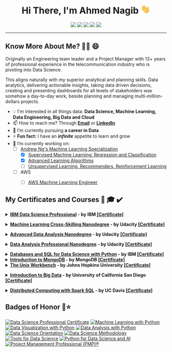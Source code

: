 <h1 align="center">Hi There, I'm Ahmed Nagib <img  src="https://raw.githubusercontent.com/ABSphreak/ABSphreak/master/gifs/Hi.gif" width="30px"></h1>
<p align="center">
<a target="_blank" href="https://www.linkedin.com/in/ahmednagib"><img src="https://img.shields.io/badge/-LinkedIn-0077B5?style=for-the-badge&logo=Linkedin&logoColor=white"></img></a>
<a target="_blank" href="mailto:nagibs@gmail.com"><img src="https://img.shields.io/badge/-Gmail-D14836?style=for-the-badge&logo=Gmail&logoColor=white"></img></a>
<a target="_blank" href="https://twitter.com/ANagib"><img src="https://img.shields.io/badge/-Twitter-1DA1F2?style=for-the-badge&logo=Twitter&logoColor=white"></img></a>
<a target="_blank" href="https://public.tableau.com/app/profile/ahmed.nagib"><img src="https://img.shields.io/badge/-Tableau-E97627?style=for-the-badge&logo=Tableau&logoColor=white"></img></a>
<a target="_blank" href="https://github.com/nagibs/">
<img src="https://img.shields.io/badge/-Github-100000?&style=for-the-badge&logo=github&logoColor=white"></a>
</p>
<hr>

## Know More About Me? 👨‍💻 😄
Originally an Engineering team leader and a Project Manager with 13+ years of professional experience in the telecommunication industry who is pivoting into Data Science.

This aligns naturally with my superior analytical and planning skills. Data analytics, delivering actionable insights, taking data driven decisions, creating and presenting dashboards for all levels of stakeholders was somehow a day-to-day work, beside planning and managing multi-million-dollars projects.

- 💡 I'm interested in all things data: **Data Science, Machine Learning, Data Engineering, Big Data and Cloud**  
- 📫 How to reach me? Through [**Email**](mailto:nagibs@gmail.com) or [**LinkedIn**](https://www.linkedin.com/in/ahmednagib/)
- 🌱 I’m currently pursuing **a career in Data**
- ⚡ **Fun fact:** I have an ***infinite*** appetite to learn and grow
- 🔭 I’m currently working on:
 	- [ ] [Andrew Ng's Machine Learning Specialization](https://www.coursera.org/specializations/machine-learning-introduction)
		- [x] [Supervised Machine Learning: Regression and Classification](https://www.coursera.org/learn/machine-learning)
		- [X] [Advanced Learning Algorithms](https://www.coursera.org/learn/advanced-learning-algorithms)
		- [ ] [Unsupervised Learning, Recommenders, Reinforcement Learning](https://www.coursera.org/learn/unsupervised-learning-recommenders-reinforcement-learning)
	- [ ] AWS
		- [ ] [AWS Machine Learning Engineer](https://www.udacity.com/course/aws-machine-learning-engineer-nanodegree--nd189)


## My Certificates and Courses 📜 🎓 ✔️
<details><summary><b><a href="https://www.coursera.org/specializations/ibm-data-science" target="_blank">IBM Data Science Professional</a> - by IBM <a href="https://coursera.org/verify/professional-cert/3EHX5A3P8DDT" target="_blank">[Certificate]</a></b></summary>
<br>

- ***Course Summary:***
    - The program consists of 9 online courses in addition to a capstone project.
    - In this Professional Certificate, learners developed and honed hands on skills in Data Science and Machine Learning. Staring with an orientation of Data Science and its Methodology, became familiar and used a variety of data science tools, learned Python and SQL, performed Data Visualization and Analysis, and created Machine Learning models using real data science tools and real-world data sets.
    - This Professional Certificate has a strong emphasis on applied learning. Except for the first course, all other courses include a series of hands-on labs in the IBM Cloud that will give you practical skills with applicability to real jobs.
- <details><summary><b><i>Program Courses:</i></b></summary>

    1. [**What is Data Science?**](https://www.coursera.org/learn/what-is-datascience) - [[Certificate]](https://coursera.org/verify/KLD4DURKX578)
    2. [**Tools for Data Science**](https://www.coursera.org/learn/open-source-tools-for-data-science) - [[Certificate]](https://coursera.org/verify/XXJFBRQCLUPK)
    3. [**Data Science Methodology**](https://www.coursera.org/learn/data-science-methodology) - [[Certificate]](https://coursera.org/verify/QBPN8V6472WE)
    4. [**Python for Data Science, AI & Development**](https://www.coursera.org/learn/python-for-applied-data-science-ai) - [[Certificate]](https://coursera.org/verify/TCQXE9HQ9X9D)
    5. [**Python Project for Data Science**](https://www.coursera.org/learn/python-project-for-data-science) - [[Certificate]](https://coursera.org/verify/XFGYCTHMXQ5H)
    6. [**Databases and SQL for Data Science with Python**](https://www.coursera.org/learn/sql-data-science) - [[Certificate]](https://coursera.org/verify/8CMNSXBK4TS3)
    7. [**Data Analysis with Python**](https://www.coursera.org/learn/data-analysis-with-python) - [[Certificate]](https://coursera.org/verify/2P9H4FS93WKN)
    8. [**Data Visualization with Python**](https://www.coursera.org/learn/python-for-data-visualization) - [[Certificate]](https://coursera.org/verify/ZUG5SSSLBXG2)
    9. [**Machine Learning with Python**](https://www.coursera.org/learn/machine-learning-with-python) - [[Certificate]](https://coursera.org/verify/9HFGFYTG58M7)
    10. [**Applied Data Science Capstone**](https://www.coursera.org/learn/applied-data-science-capstone) - [[Certificate]](https://coursera.org/verify/5NJ9RF9GMF7S)</details>

- ***Tools:*** Python, SQL, Jupyter / JupyterLab, GitHub, and Watson Studio
- ***Libraries:*** Pandas, NumPy, Matplotlib, Seaborn, Folium, ipython-sql, Scikit-learn, ScipPy, etc.
- ***Projects:***
	- [Applied Data Science Capstone Project](https://github.com/Nagibs/IBM-Applied-Data-Science-Capstone)
	- Random album generator, predict housing prices, best classifier model, Predicting successful rocket landing, dashboard and interactive map.
- ***Techniques:*** Web scraping, data collection, data visualization, data analysis, statistical analysis, and machine learning</details>

<details><summary><b><a href="https://egfwd.com/specializtion/machine-learning/" target="_blank">Machine Learning Cross-Skilling Nanodegree</a> - by Udacity <a href="https://confirm.udacity.com/LMDTDGSV" target="_blank">[Certificate]</a></b></summary>
<br>

- ***Course Summary:***
    - Advanced machine learning techniques and algorithms.
    - Covering wide varity of supervised and unsupervised machine learning techniques and algorithms.
    - Part of Egypt Future Work is Digitial **(EgyFWD)** initiative and sponsored by The Egyptian Ministry of Communications and Information technology **(MCIT)**.<br><br>
- <details><summary><b><i>Course Content:</i></b></summary>        

    - **Supervised Learning**:
        - **Linear Regression:** Linear regression is one of the most fundamental algorithms in machine learning. In this lesson, learn how linear regression works.
        - **Perceptron Algorithm:** The perceptron algorithm is an algorithm for classifying data. It is the building block of neural networks.
        - **Decision Trees:** Decision trees are a structure for decision-making where each decision leads to a set of consequences or additional decisions.
        - **Naive Bayes:** Naive Bayesian Algorithms are powerful tools for creating classifiers for incoming labeled data. Specifically Naive Bayes is frequently used with text data and classification problems.
        - **Support Vector Machines (SVM):** Support vector machines are a common method used for classification problems. They have been proven effective using what is known as the 'kernel' trick!
        - **Ensemble Methods:** Bagging and boosting are two common ensemble methods for combining simple algorithms to make more advanced models that work better than the simple algorithms would on their own.
        - **Model Evaluation Metrics:** Learn the main metrics to evaluate models, such as accuracy, precision, recall, and more!
        - **Training and Tuning:** Learn the main types of errors that can occur during training, and several methods to deal with them and optimize your machine learning models.
        - **Finding Donors (Project):** After covering a wide variety of methods for performing supervised learning, now it's time to put those into action!
    - **Unsupervised Learning**:
        - **Clustering:** Clustering is one of the most common methods of unsupervised learning. Here, we'll discuss the K-means clustering algorithm.
        - **Hierarchical and Density Based Clustering:** We continue to look at clustering methods. Here, we'll discuss hierarchical clustering and density-based clustering (DBSCAN).
        - **Gaussian Mixture Models and Cluster Validation:** In this lesson, we discuss Gaussian mixture model clustering. We then talk about the cluster analysis process and how to validate clustering results. 
        - **Dimensionality Reduction and PCA:** Often we need to reduce a large number of features in our data to a smaller, more relevant set. Principal Component Analysis, or PCA, is a method of feature extraction and dimensionality reduction.
        - **Random Projection and ICA:** In this lesson, we will look at two other methods for feature extraction and dimensionality reduction: Random Projection and Independent Component Analysis (ICA).
        - **Identify Customer Segments (Project):** In this project, you'll apply your unsupervised learning skills to two demographics datasets, to identify segments and clusters in the population, and see how customers of a company map to them.</details>

        - ***Tools & Libraries:*** Python, Jupyter / JupyterLab, Scikit-Learn and GitHub
            - ***Projects:*** 
                - [Finding Donors for CharityML](https://github.com/Nagibs/Finding-Donors-for-Charity-ML-Project)
                - Identify Customer Segments
        - ***Techniques:*** Supervised machine learning, Unsupervised machine learning, ensemble methods, models evaluation and fine-tuning.</details>

<details><summary><b><a href="https://egfwd.com/specializtion/data-analysis-advanced/" target="_blank">Advanced Data Analysis Nanodegree</a> - by Udacity <a href="https://confirm.udacity.com/L9A7KUFE" target="_blank">[Certificate]</a></b></summary>
<br>

- ***Course Summary:***
    - You’ll learn to manipulate and prepare data for analysis, and create visualizations for data exploration. Finally, you’ll learn to use your data skills to tell a story with data.
    - **SQL for Data Analysis:**
        - Learn to query data from multiple places, join the data together, and answer the question using SQL for data analysis
    - **Practical Statistics:**
        - Apply inferential statistics and probability to real-world scenarios using Python
        - Create and analyze the results of hypothesis testing
        - Create and analyze A/B test results
        - Build regression models in Python
    - **Data Visualization:**
        - Build visualizations using different design elements
        - Use visualizations to explore your data
        - Use visualizations to communicate your insights
    - Part of Egypt Future Work is Digitial **(EgyFWD)** initiative and sponsored by The Egyptian Ministry of Communications and Information technology **(MCIT)**.<br><br>
- <details><summary><b><i>Course Content:</i></b></summary>

    - **SQL for Data Analysis:**
        - **Basic SQL:** SQL basics for working with a single table. Learn the key commands to filter a table in many different ways.
        - **SQL Joins:** Learn how to combine data from multiple tables together.
        - **SQL Aggregations:** Learn how to aggregate data using SQL functions
        - **SQL Subqueries & Temporary Tables:** Learn about subqueries, a fundamental advanced SQL topic. This lesson will walk you through the appropriate applications of subqueries, the different types of subqueries, and review subquery syntax and examples.
        - **Query a Digital Music Store Database (Project):** Use a digital music store database to help the company see how they might optimize their business practices.
    - **Practical Statistics:**
        - **Descriptive Statistics - Part I:** Learn about data types, measures of center, and the basics of statistical notation.
        - **Descriptive Statistics - Part II:**  Learn about measures of spread, shape, and outliers as associated with quantitative data. You will also get a first look at inferential statistics.
        - **Admissions Case Study:** Learn to ask the right questions, as you learn about Simpson's Paradox.
        - **Probability:** Gain the basics of probability using coins and die.
        - **Binomial Distribution:** Learn about one of the most popular distributions in probability - the Binomial Distribution.
        - **Conditional Probability:** Not all events are independent. Learn the probability rules for dependent events.
        - **Bayes Rule:** Learn one of the most popular rules in all of statistics - Bayes rule.
        - **Python Probability Practice:** Take what you have learned in the last lessons and put it to practice in Python.
        - **Normal Distribution Theory:** Learn the mathematics behind moving from a coin flip to a normal distribution.
        - **Sampling distributions and the Central Limit Theorem:** Learn all about the underpinning of confidence intervals and hypothesis testing - sampling distributions.
        - **Confidence Intervals:** Learn how to use sampling distributions and bootstrapping to create a confidence interval for any parameter of interest.
        - **Case Study: A/B tests.**
        - **Regression:** Use python to fit linear regression models, as well as understand how to interpret the results of linear models.
        - **Multiple Linear Regression:** Learn to apply multiple linear regression models in python. Learn to interpret the results and understand if your model fits well.
        - **Logistic Regression:** Learn to apply logistic regression models in python. Learn to interpret the results and understand if your model fits well.
        - **Analyze A/B Test Results (Project):** You will be working to understand the results of an A/B test run by an e-commerce website. Your goal is to work through to help the company understand if they should implement the new page design.<br><br>
    - **Data Visualization:**
        - **Introduction to Data Visualization:** Learn to evaluate the quality of data visualizations and build high quality visualizations, starting with the fundamentals of data dashboards.
        - **Design:** Learn to implement the best design practices, and to use the most appropriate chart for a particular situation.
        - **Data Visualizations in Tableau:** Learn to build data visualizations in Tableau using data hierarchies, filters, groups, sets, and calculated fields, as well as create map-based data visualizations in Tableau.
        - **Make Dashboards & Stories in Tableau:** In this final lesson you learn how to build interactive Tableau dashboards and tell impactful stories using data.
        - **Flight Delays Dashboard - (Data Visualization Project):** Build interactive dashboards with Tableau and use them to discover and communicate insights from data.</details>

        - ***Tools & Libraries:*** Python, Jupyter, SQL, Scipy, Tableau, Scikit-Learn.
        - ***Projects:*** 
            - [Analyze A/B Test Results](https://github.com/Nagibs/Analyze-AB-Test-Results)
            - [Flight Delays Dashboard - Data Visualization with Tableau](https://public.tableau.com/views/BuildDataDashboards-FlightDelays/FlightDelaysDashboard?:language=en-US&:display_count=n&:origin=viz_share_link)
        - ***Techniques:*** Statistical analysis, A/B test analysis, data visualization</details>
    
<details><summary><b><a href="https://egfwd.com/specializtion/data-analysis-professional/" target="_blank">Data Analysis Professional Nanodegree</a> - by Udacity <a href="https://confirm.udacity.com/MZKFFVKH" target="_blank">[Certificate]</a></b></summary>
<br>

- ***Course Summary:***
    - Advance your programming skills and refine your ability to work with messy, complex datasets. You’ll learn to manipulate and prepare data for analysis, and create visualizations for data exploration. Finally, you’ll learn to use your data skills to tell a story with data.
    - **Introduction to Python Programming:**
        - Develop programs in Python
        - Manipulate data using NumPy
        - Load and process data using Pandas
    - **Introduction to Data Analysis:**
        - Use Anaconda to manage your programming environment
        - Investigate a dataset using Python data analysis packages
        - Perform the entire data analysis process on a dataset
    - **Data Wrangling:**
        - Gather data from multiple sources in a variety of formats
        - Assess the quality and tidiness of data visually and programmatically
        - Clean data using Python and Pandas
    - Part of Egypt Future Work is Digitial **(EgyFWD)** initiative and sponsored by The Egyptian Ministry of Communications and Information technology **(MCIT)**.<br><br>
- <details><summary><b><i>Course Content:</i></b></summary>

    - **Introduction to Python:**
        - **Data Types and Operators:** Familiarize yourself with the building blocks of Python. Learn about data types and operators, built-in functions, type conversion, whitespace, and style guidelines.
        - **Data Structures:** Use data structures to order and group different data types together! Learn about the types of data structures in Python, along with more useful built-in functions and operators.
        - **Control Flow:** Build logic into your code with control flow tools! Learn about conditional statements, repeating code with loops and useful built-in functions, and list comprehensions.
        - **Functions:** Learn how to use functions to improve and reuse your code! Learn about functions, variable scope, documentation, lambda expressions, iterators, and generators.
        - **Scripting:** Setup your own programming environment to write and run Python scripts locally! Learn good scripting practices, interact with different inputs, and discover awesome tools.
        - **NumPy:** Learn the basics of NumPy and how to use it to create and manipulate arrays.
        - **Pandas:** Learn the basics of Pandas Series and DataFrames and how to use them to load and process data.
        - **Explore US Bikeshare Data (Project):** Use Python to understand U.S. bikeshare data. Calculate statistics and build an interactive environment where a user chooses the data and filter for a dataset to analyze.
    - **Introduction to Data Analysis:**
        - **Jupyter Notebooks:** Jupyter Notebooks are a great tool for getting started with writing python code. Though in production you often will write code in scripts, notebooks are wonderful for sharing insights and data visualization.
        - **The Data Analysis Process:** Learn about the data analysis process and practice investigating different datasets using Python and its powerful packages for data analysis.
        - **Gathering Data:** Gather data from various sources and a variety of file formats using Python. Rotten Tomatoes ratings, Roger Ebert reviews, and Wikipedia movie poster images make up the dataset for this lesson.
        - **Data Analysis Process - Case Study 1:** Investigate a dataset on chemical properties and quality ratings of wine samples by going through the entire data analysis process and building more skill with Python for data analysis.
        - **Data Analysis Process - Case Study 2:** Investigate a more challenging dataset on fuel economy and learn more about problems and strategies in data analysis. Continue to build on your Python for data analysis skills.
        - **Investigate a Dataset (Project):** Choose one of Udacity's curated datasets, perform an investigation, and share your findings.
    - **Data Wrangling:**
        - **Introduction to Data Wrangling:** Identify each step of the data wrangling process (gathering, assessing, and cleaning) through a brief walkthrough of the process. The dataset for this lesson is an online job postings dataset from Kaggle.
        - **Gathering Data:** Gather data from various sources and a variety of file formats using Python. Rotten Tomatoes ratings, Roger Ebert reviews, and Wikipedia movie poster images make up the dataset for this lesson.
        - **Assessing Data:** Assess data visually and programmatically for quality and tidiness issues using pandas. The dataset for this lesson is mock Phase II clinical trial data for a new oral insulin called Auralin.
        - **Cleaning Data:** Using Pandas, clean the quality and tidiness issues you identified in the "Assessing Data" lesson. The dataset is the same: mock Phase II clinical trial data for a new oral insulin called Auralin</details>

        - ***Tools & Libraries:*** Python, Jupyter, NumPy, Pandas, Matplotlib. 
        - ***Projects:*** 
            - [Explore US Bikeshare Data](https://github.com/Nagibs/Explore-US-Bikeshare-Data)
            - [No-show appointments Dataset Analysis](https://github.com/Nagibs/Investigating-No-Show-Appointments-Dataset/blob/4a2b87d8824eba270847385eee1aee0e581dc49a/Investigate_No-Show_dataset.ipynb)
        - ***Techniques:*** Python programming, python data structure, data wrangling, scripting</details>

<details><summary><b><a href="https://www.coursera.org/learn/sql-data-science" target="_blank">Databases and SQL for Data Science with Python</a> - by IBM <a href="https://coursera.org/verify/8CMNSXBK4TS3" target="_blank">[Certificate]</a></b></summary>
<br>

- ***Course Summary:***
    - Learn and apply foundational knowledge of the SQL language. It is also intended to get you started with performing SQL access in a data science environment.
    - Work with real databases, real data science tools, and real-world datasets
    - Create a database instance in the cloud. Through a series of hands-on labs you will practice building and running SQL queries.
    - Build more powerful queries with advanced SQL techniques like views, transactions, stored procedures and joins.
- <details><summary><b><i>Course Content:</i></b></summary>
    
    - **Getting Started with SQL:** You will create a database instance on the cloud. Learn some of the basic SQL statements. Also write and practice basic SQL hands-on on a live database.
    - **Introduction to Relational Databases and Tables:** Explore the fundamental concepts behind databases, tables, and the relationships between them. Create an instance of a database, discover SQL statements that allow you to create and manipulate tables, and then practice them on your own live database.
    - **Intermediate SQL:** Learn how to use string patterns and ranges to search data and how to sort and group data in result sets. Also practice composing nested queries and execute select statements to access data from multiple tables.
    - **Accessing Databases using Python:** Learn the basic concepts related to using Python to connect to databases. In a Jupyter Notebook, you will create tables, load data, query data using SQL, and analyze data using Python.
    - **Course Assignment:** Working with multiple real world datasets for the city of Chicago. You will be asked questions that will help you understand the data just as you would in the real wold.
    - **Bonus Module:Advanced SQL for Data Engineering (Honors):** This module covers some advanced SQL techniques that will be useful for Data Engineers. Learn how to build more powerful queries with advanced SQL techniques like views, transactions, stored procedures and joins.</details>
    - ***Tools & Libraries:*** Python, SQL, IBM DB2. 
    - ***Projects:*** 
        - Chicago City Datasets Analysis with SQL</details>
		
<details><summary><b><a href="https://www.coursera.org/learn/introduction-mongodb" target="_blank">Introduction to MongoDB</a> - by MongoDB <a href="https://coursera.org/verify/NQUJMQR96DN5" target="_blank">[Certificate]</a></b></summary>
<br>

- ***Course Summary:***
    - Start by mastering the fundamentals of MongoDB, including:
        - MongoDB’s Document data model, importing data into a cluster.
        - Working with our CRUD API and Aggregation Framework.
        - Taught through a demo application which will give you a great first encounter of how simple and practical it can be to build applications with MongoDB
    - learn and work with useful MongoDB tools and services: 
        - Work with Atlas, MongoDB's database as a service.
        - MongoDB Compass, a schema visualization tool.
        - As well as many other useful command-line utilities.
- ***Tools & Libraries:*** MongoDB, Python, Atlas, MongoDB Compass</details>


<details><summary><b><a href="https://www.coursera.org/learn/unix" target="_blank">The Unix Workbench</a> - by Johns Hopkins University <a href="https://coursera.org/verify/EL6B3XU9RM3P" target="_blank">[Certificate]</a></b></summary>
<br>

- ***Course Summary:***
    - Command line interfaces can seem alien at first, so this course attempts to draw parallels between using the command line and actions that you would normally take while using your mouse and keyboard.
    - Learn how to write little pieces of software in Bash, which allows you to connect together the tools we’ll discuss.
    - By the end of this course you be able to use different Unix tools as if they’re interconnecting Lego bricks.<br><br>
- <details><summary><b><i>Course Content:</i></b></summary>        

    - **Unix and Command Line Basics:** Get access to Unix (you may already be using it), and you'll start using the command line. We'll draw parallels between using your mouse and keyboard with your computer's graphics versus only using the command line.
    - **Working with Unix:** Get into the power of different Unix tools. We'll walk through several scenarios where you could use Unix to perform tasks at a much faster speed than you would be able to normally.
    - **Bash Programming:** Unleash the command line's usefulness as a programming language. By the end of this week you'll be writing your own little computer programs that you can use on the command line.
    - **Git and GitHub:** Learn how to use Git, which is like "track changes" for your code and plain text files, but much more powerful. We'll then explore how to use Git with GitHub, a social coding network where you can publish you projects and explore other's code.
    - **Nephology:** Set up a cloud computing environment so we can explore how computers communicate with each other using the internet.
- ***Tools & Libraries:*** VM VirtualBox, Unix, Bash
- ***Techniques:*** Shell scripting, Github, Bash, Cloud Computing.</details>

<details><summary><b><a href="https://www.coursera.org/account/accomplishments/certificate/QQTQCB4HLCQC" target="_blank">Introduction to Big Data</a> - by University of California San Diego <a href="https://coursera.org/verify/QQTQCB4HLCQC" target="_blank">[Certificate]</a></b></summary>
<br>

- ***Course Summary:***
    - An introductonary course to the Big Data landscape.
    - An introduction to one of the most common frameworks, Hadoop.
    - Explain the V’s of Big Data (volume, velocity, variety, veracity, valence, and value) and why each impacts data collection, monitoring, storage, analysis and reporting.
    -  Summarize the features and value of core Hadoop stack components including the YARN resource and job management system, the HDFS file system and the MapReduce programming model.<br><br>
- <details><summary><b><i>Course Content:</i></b></summary>
    
    - **Big Data: Why and Where?:** Data has been around (even digitally) for a while. What makes data "big" and where does this big data come from?
    - **Characteristics of Big Data and Dimensions of Scalability:** The "Big Vs". Examples and descriptions of the commonly discussed 5 Vs. Propose a 6th V, and practice writing Big Data questions targeting this V -- value.
    - **Data Science: Getting Value out of Big Data:** The reality is we care about Big Data because it can bring value to our companies, our lives, and the world. In this module we introduce a 5 step process for approaching data science problems.
    - **Foundations for Big Data Systems and Programming:** Big Data requires new programming frameworks and systems. Give you a grounding in some of the key concepts.</details>
        
    - ***Techniques:*** Big Data, Apache Hadoop, Mapreduce, Cloudera, YARN.</details>

<details><summary><b><a href="https://www.coursera.org/learn/spark-sql" target="_blank">Distributed Computing with Spark SQL</a> - by UC Davis <a href="https://w.x.c" target="_blank">[Certificate]</a></b></summary>
<br>

- ***Course Summary:***
    - Learn distributed computing using Apache Spark and gain a thorough understanding of this open-source standard for working with large datasets. Learn fundamentals of data analysis using SQL on Spark. Learn the Spark architecture, queries within Spark, common ways to optimize Spark SQL, and how to build reliable data pipelines. 
    - By the end of this course, students will hone their SQL and distributed computing skills to become more adept at advanced analysis and to set the stage for transitioning to more advanced analytics as Data Scientists.<br><br>
- <details><summary><b><i>Course Content:</i></b></summary>        

    - **Introduction to Spark:** Learn to discuss the core concepts of distributed computing and be able to recognize when and where to apply them. Identify the basic data structure of Apache Spark, known as a DataFrame. Additionally, Use the collaborative Databricks workspace and write SQL code that executes against a cluster of machines.
    - **Spark Core Concepts:** Explain the core concepts of Spark. Learn common ways to increase query performance by caching data and modifying Spark configurations. Also use the Spark UI to analyze performance and identify bottlenecks, as well as optimize queries with Adaptive Query Execution.
    - **Engineering Data Pipelines:** Identify and discuss the general demands of data applications. Access data in a variety of formats and compare and contrast the tradeoffs between these formats. Explore and examine semi-structured JSON data (common in big data environments) as well as schemas and parallel data writes. Create an end-to-end pipeline that reads data, transforms it, and saves the result.
    - **Data Lakes, Warehouses and Lakehouses:** Identify the key characteristics of data lakes, data warehouses, and lakehouses. Lakehouses combine the scalability and low-cost storage of data lakes with the speed and ACID transactional guarantees of data warehouses. Build a production grade lakehouse by combining Spark with the open-source project, Delta Lake.
    </details>

- ***Tools & Libraries:*** Apache Spark, Spark SQL, Spark, Delta Lake.
- ***Techniques:*** Distributed computing, Caching data, Dataframe partitions, Adaptive Query Execution, Data pipelines, Data warehouses, Lakehouses.</details>
## Badges of Honor 🌟⭐
<!--START_SECTION:badges-->
[![Data Science Professional Certificate](https://images.credly.com/size/110x110/images/28944969-813a-43b9-944f-7910111ce764/Professional_Certificate_-_Data_Science.png)](http://www.credly.com/badges/61e295e8-9853-46ba-8cb6-2f0e55e782ba "Data Science Professional Certificate")
[![Machine Learning with Python](https://images.credly.com/size/110x110/images/5ae9bf9e-da6e-4cec-82eb-d2b4cfea9751/Machine_Learning_with_Python.png)](http://www.credly.com/badges/25017f2a-2909-45d7-82d5-f9dc23b7c13f "Machine Learning with Python")
[![Data Visualization with Python](https://images.credly.com/size/110x110/images/76326afb-199d-4250-a74f-01bc86dda118/Cognitive_Class_-_Data_Visual_w_Python.png)](http://www.credly.com/badges/832c2b2c-df8e-4a94-9cb5-22a15c67d5de "Data Visualization with Python")
[![Data Analysis with Python](https://images.credly.com/size/110x110/images/fa39f4f0-174a-4886-b821-6a37d42b8b3a/Cognitive_Class_-_Data_Analysis_w_Python.png)](http://www.credly.com/badges/de199832-19b6-49cd-b242-40682f0ccc13 "Data Analysis with Python")
[![Data Science Orientation](https://images.credly.com/size/110x110/images/5fc2d535-e716-46c4-881a-f4822b8da0e5/Cognitive_Class_-_What_is_Data_Science.png)](http://www.credly.com/badges/0ec6598d-ae89-41ba-bfe2-c3b0de6ff5d7 "Data Science Orientation")
[![Data Science Methodology](https://images.credly.com/size/110x110/images/46defa53-a922-47bd-94ea-b43488f5cd8a/Data_Science_Methodology_Foundational.png)](http://www.credly.com/badges/f0bb3938-afd1-45ac-af26-cf788dee7b8f "Data Science Methodology")
[![Tools for Data Science](https://images.credly.com/size/110x110/images/60cf69ce-6129-425d-9a42-7732fa07da1e/Tools_for_Data_Science_Foundational.png)](http://www.credly.com/badges/521f1bfd-76d6-47a0-9701-c5f440fa88ea "Tools for Data Science")
[![Python for Data Science and AI](https://images.credly.com/size/110x110/images/0571ab1d-f43b-43d9-9c68-8ebd0ebd61b7/Python_for_Data_Sci_and_AI_Foundational.png)](http://www.credly.com/badges/823f0e3e-41aa-4a9c-8cf8-514d9714f39d "Python for Data Science and AI")
[![Project Management Professional (PMP)®](https://images.credly.com/size/110x110/images/260e36dc-d100-45c3-852f-9d8063fa71e6/pmp-600px.png)](http://www.credly.com/badges/b3d79fbf-e003-452c-b5ce-058b7eed99da "Project Management Professional (PMP)®")
<!--END_SECTION:badges-->
